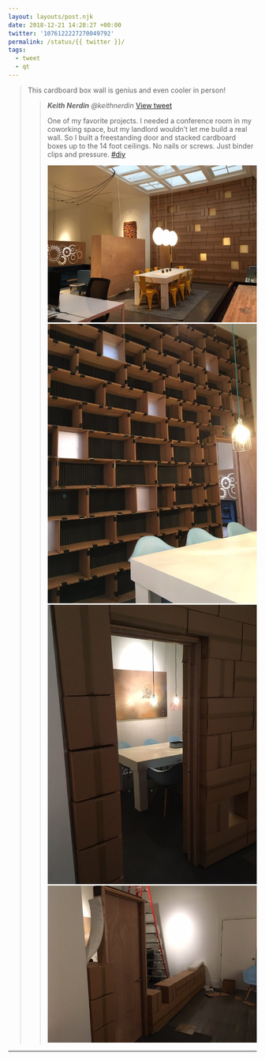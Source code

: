 ```yaml
---
layout: layouts/post.njk
date: 2018-12-21 14:28:27 +00:00
twitter: '1076122227270049792'
permalink: /status/{{ twitter }}/
tags: 
  - tweet
  - qt
---
```


> This cardboard box wall is genius and even cooler in person! 
> 
> > <cite>**Keith Nerdin** @keithnerdin</cite> [View tweet](https://twitter.com/keithnerdin/status/1076115146467028999)
> > 
> > One of my favorite projects. I needed a conference room in my coworking space, but my landlord wouldn’t let me build a real wall. So I built a freestanding door and stacked cardboard boxes up to the 14 foot ceilings. No nails or screws. Just binder clips and pressure. [#diy](https://twitter.com/hashtag/diy)
> > 
> > ![](/img/_qt/Du8hBCwU8AAgSKX.jpg)
> > ![](/img/_qt/Du8hBC6VYAAGya4.jpg)
> > ![](/img/_qt/Du8hBC8UwAElDIk.jpg)
> > ![](/img/_qt/Du8hBDUV4AAqQZ9.jpg)

---

